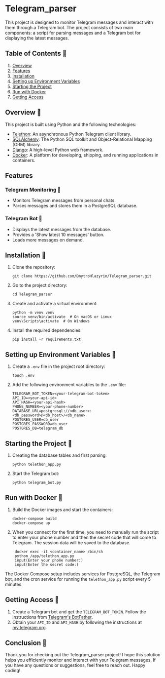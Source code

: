 # Telegram_parser

This project is designed to monitor Telegram messages and interact with them through a Telegram bot. 
The project consists of two main components: a script for parsing messages and a 
Telegram bot for displaying the latest messages.

## Table of Contents 📑

1. [Overview](#overview-)
2. [Features](#features-)
3. [Installation](#installation-)
4. [Setting up Environment Variables](#setting-up-environment-variables-)
5. [Starting the Project](#starting-the-project-)
6. [Run with Docker](#run-with-docker-)
7. [Getting Access](#getting-access-)


## Overview 🔎

This project is built using Python and the following technologies:
- [Telethon](https://github.com/LonamiWebs/Telethon): An asynchronous Python Telegram client library.
- [SQLAlchemy](https://www.sqlalchemy.org/): The Python SQL toolkit and Object-Relational Mapping (ORM) library.
- [Django](https://www.djangoproject.com/): A high-level Python web framework.
- [Docker](https://www.docker.com/): A platform for developing, shipping, and running applications in containers.

## Features

### Telegram Monitoring 📲

- Monitors Telegram messages from personal chats.
- Parses messages and stores them in a PostgreSQL database.

### Telegram Bot 🤖

- Displays the latest messages from the database.
- Provides a 'Show latest 10 messages' button.
- Loads more messages on demand.

## Installation 🔧

1. Clone the repository:

    ```shell
    git clone https://github.com/DmytroHlazyrin/Telegram_parser.git
    ```

2. Go to the project directory:

    ```shell
    cd Telegram_parser
    ```

3. Create and activate a virtual environment:

    ```shell
    python -m venv venv
    source venv/bin/activate  # On macOS or Linux
    venv\Scripts\activate  # On Windows
    ```

4. Install the required dependencies:

    ```shell
    pip install -r requirements.txt
    ```

## Setting up Environment Variables 🔐

1. Create a `.env` file in the project root directory:

    ```shell
    touch .env
    ```

2. Add the following environment variables to the `.env` file:

    ```env
    TELEGRAM_BOT_TOKEN=<your-telegram-bot-token>
    API_ID=<your-api-id>
    API_HASH=<your-api-hash>
    PHONE_NUMBER=<your-phone-number>
    DATABASE_URL=postgresql://<db_user>:<db_password>@<db_host>/<db_name>
    POSTGRES_USER=db_user
    POSTGRES_PASSWORD=db_user
    POSTGRES_DB=telegram_db
    ```

## Starting the Project 🚀

1. Creating the database tables and first parsing:

    ```shell
    python telethon_app.py
    ```

2. Start the Telegram bot:

    ```shell
    python telegram_bot.py
    ```

## Run with Docker 🐳

1. Build the Docker images and start the containers:

    ```shell
    docker-compose build
    docker-compose up
    ```
2. When you connect for the first time, you need to manually run the script 
to enter your phone number and then the secret code that will come to Telegram.
   The session data will be saved to the database.
   ```shell
    docker exec -it <container_name> /bin/sh
    python /app/telethon_app.py
    input(Enter your phone number:)
    input(Enter the secret code:)
    ```
The Docker Compose setup includes services for PostgreSQL, the Telegram bot, 
and the cron service for running the `telethon_app.py` script every 5 minutes.

## Getting Access 🔑

1. Create a Telegram bot and get the `TELEGRAM_BOT_TOKEN`. Follow the instructions from [Telegram's BotFather](https://core.telegram.org/bots#botfather).
2. Obtain your `API_ID` and `API_HASH` by following the instructions at [my.telegram.org](https://my.telegram.org/auth).

## Conclusion 🎉

Thank you for checking out the Telegram_parser project! I hope this solution helps you efficiently monitor and interact with your Telegram messages. If you have any questions or suggestions, feel free to reach out. Happy coding!
